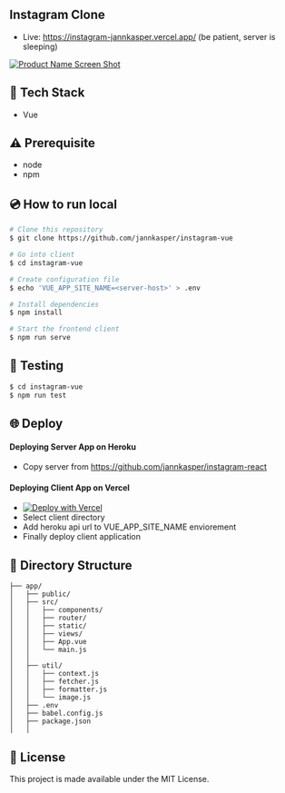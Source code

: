 ## Instagram Clone
- Live: https://instagram-jannkasper.vercel.app/ (be patient, server is sleeping)

[![Product Name Screen Shot][product-screenshot]](https://github.com/jannkasper/instagram-react/blob/master/video.gif)

## :rocket: Tech Stack

- Vue

## :warning: Prerequisite

- node
- npm

## :cd: How to run local

```bash
# Clone this repository
$ git clone https://github.com/jannkasper/instagram-vue

# Go into client
$ cd instagram-vue

# Create configuration file
$ echo 'VUE_APP_SITE_NAME=<server-host>' > .env

# Install dependencies
$ npm install

# Start the frontend client
$ npm run serve
```

## :mag_right: Testing

```bash
$ cd instagram-vue
$ npm run test
```

## :globe_with_meridians: Deploy

#### Deploying Server App on Heroku

- Copy server from https://github.com/jannkasper/instagram-react

#### Deploying Client App on Vercel

- [![Deploy with Vercel](https://vercel.com/button)](https://vercel.com/new/git/external?repository-url=https%3A%2F%2Fgithub.com%2Fjannkasper%2Finstagram-vue&env=VUE_APP_SITE_NAME)
- Select client directory
- Add heroku api url to VUE_APP_SITE_NAME enviorement
- Finally deploy client application


## :book: Directory Structure

```
├── app/
│   ├── public/
│   ├── src/
│   │   ├── components/
│   │   ├── router/
│   │   ├── static/
│   │   ├── views/
│   │   ├── App.vue
│   │   └── main.js
│   │
│   ├── util/
│   │   ├── context.js
│   │   ├── fetcher.js
│   │   ├── formatter.js
│   │   └── image.js
│   ├── .env
│   ├── babel.config.js
│   ├── package.json
│   │
```

## :memo: License

This project is made available under the MIT License.



<!-- MARKDOWN LINKS & IMAGES -->
[product-screenshot]: video.gif
